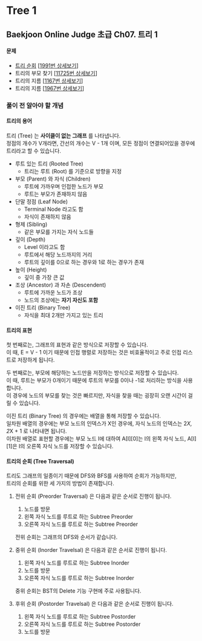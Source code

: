 Tree 1
======

Baekjoon Online Judge 초급 Ch07. 트리 1
-------------------------------------

#### 문제

* [트리 순회](./트리_순회) [[1991번 상세보기](https://www.acmicpc.net/problem/1991)]
* 트리의 부모 찾기 [[11725번 상세보기](https://www.acmicpc.net/problem/11725)]
* 트리의 지름 [[1167번 상세보기](https://www.acmicpc.net/problem/1167)]
* 트리의 지름 [[1967번 상세보기](https://www.acmicpc.net/problem/1967)]

### 풀이 전 알아야 할 개념

#### 트리의 용어

트리 (Tree) 는 **사이클이 없는 그래프** 를 나타냅니다.  
정점의 개수가 V개라면, 간선의 개수는 V - 1개 이며, 모든 정점이 연결되어있을 경우에 트리라고 할 수 있습니다.  

* 루트 있는 트리 (Rooted Tree)
    * 트리는 루트 (Root) 를 기준으로 방향을 지정
* 부모 (Parent) 와 자식 (Children)
    * 루트에 가까우며 인접한 노드가 부모
    * 루트는 부모가 존재하지 않음
* 단말 정점 (Leaf Node)
    * Terminal Node 라고도 함
    * 자식이 존재하지 않음
* 형제 (Sibling)
    * 같은 부모를 가지는 자식 노드들
* 깊이 (Depth)
    * Level 이라고도 함
    * 루트에서 해당 노드까지의 거리
    * 루트의 깊이를 0으로 하는 경우와 1로 하는 경우가 존재
* 높이 (Height)
    * 깊이 중 가장 큰 값
* 조상 (Ancestor) 과 자손 (Descendent)
    * 루트에 가까운 노드가 조상
    * 노드의 조상에는 **자기 자신도 포함**
* 이진 트리 (Binary Tree)
    * 자식을 최대 2개만 가지고 있는 트리

#### 트리의 표현

첫 번째로는, 그래프의 표현과 같은 방식으로 저장할 수 있습니다.  
이 때, E = V - 1 이기 때문에 인접 행렬로 저장하는 것은 비효율적이고 주로 인접 리스트로 저장하게 됩니다.  

두 번째로는, 부모에 해당하는 노드만을 저장하는 방식으로 저장할 수 있습니다.  
이 때, 루트는 부모가 0개이기 때문에 루트의 부모를 0이나 -1로 처리하는 방식을 사용합니다.  
이 경우에 노드의 부모를 찾는 것은 빠르지만, 자식을 찾을 때는 굉장히 오랜 시간이 걸릴 수 있습니다.  

이진 트리 (Binary Tree) 의 경우에는 배열을 통해 저장할 수 있습니다.  
일차원 배열의 경우에는 부모 노드의 인덱스가 X인 경우에, 자식 노드의 인덱스는 2*X, 2*X + 1 로 나타내면 됩니다.  
이차원 배열로 표현할 경우에는 부모 노드 I에 대하여 A[I][0]는 I의 왼쪽 자식 노드, A[I][1]은 I의 오른쪽 자식 노드를 저장할 수 있습니다.  

#### 트리의 순회 (Tree Traversal)

트리도 그래프의 일종이기 때문에 DFS와 BFS를 사용하여 순회가 가능하지만,  
트리의 순회를 위한 세 가지의 방법이 존재합니다.  

1. 전위 순회 (Preorder Traversal) 은 다음과 같은 순서로 진행이 됩니다.  

    1. 노드를 방문  
    2. 왼쪽 자식 노드를 루트로 하는 Subtree Preorder
    3. 오른쪽 자식 노드를 루트로 하는 Subtree Preorder

    전위 순회는 그래프의 DFS와 순서가 같습니다.  

2. 중위 순회 (Inorder Travelsal) 은 다음과 같은 순서로 진행이 됩니다.  

    1. 왼쪽 자식 노드를 루트로 하는 Subtree Inorder
    2. 노드를 방문
    3. 오른쪽 자식 노드를 루트로 하는 Subtree Inorder

    중위 순회는 BST의 Delete 기능 구현에 주로 사용됩니다.  

3. 후위 순회 (Postorder Travelsal) 은 다음과 같은 순서로 진행이 됩니다.  

    1. 왼쪽 자식 노드를 루트로 하는 Subtree Postorder
    2. 오른쪽 자식 노드를 루트로 하는 Subtree Postorder
    3. 노드를 방문